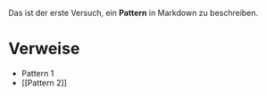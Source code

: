 Das ist der erste Versuch, ein **Pattern** in Markdown zu beschreiben.

# Verweise

* Pattern 1
* [[Pattern 2]]